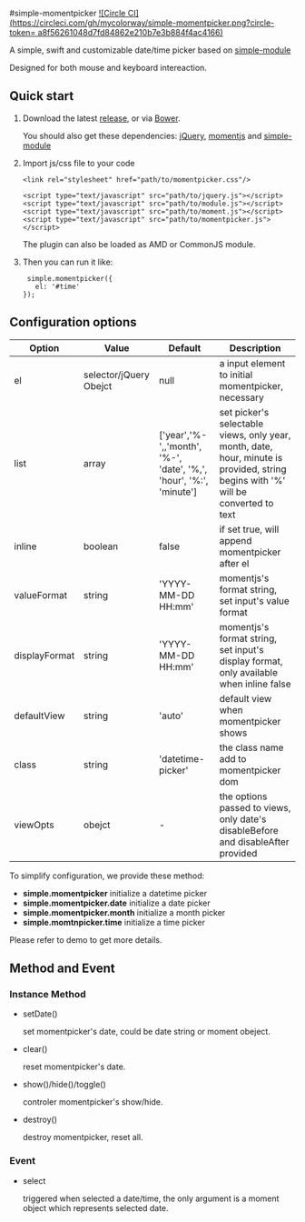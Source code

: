 #simple-momentpicker
[![Circle CI](https://circleci.com/gh/mycolorway/simple-momentpicker.png?circle-token= a8f56261048d7fd84862e210b7e3b884f4ac4166)](https://circleci.com/gh/mycolorway/simple-momentpicker)


A simple, swift and customizable date/time picker based on [simple-module](https://github.com/mycolorway/simple-module)

Designed for both mouse and keyboard intereaction.

## Quick start

1. Download the latest [release](https://github.com/mycolorway/simple-momentpicker/releases), or via [Bower](http://bower.io/).

	You should also get these dependencies: [jQuery](https://jquery.com/), [momentjs](http://momentjs.com/) and [simple-module](https://github.com/mycolorway/simple-module)

2. Import js/css file to your code

	```
	<link rel="stylesheet" href="path/to/momentpicker.css"/>

	<script type="text/javascript" src="path/to/jquery.js"></script>
	<script type="text/javascript" src="path/to/module.js"></script>
	<script type="text/javascript" src="path/to/moment.js"></script>
	<script type="text/javascript" src="path/to/momentpicker.js"></script>

	```
	
	The plugin can also be loaded as AMD or CommonJS module.

3. Then you can run it like:

	```
	 simple.momentpicker({
       el: '#time'
    });
	
	```
	
## Configuration options

| Option        | Value                  | Default                                                            | Description                                                                                                                       |
|---------------|------------------------|--------------------------------------------------------------------|-----------------------------------------------------------------------------------------------------------------------------------|
| el            | selector/jQuery Obejct | null                                                               | a input element to initial momentpicker, necessary                                                                                |
| list          | array                  | ['year','%-',,'month', '%-', 'date', '%,', 'hour', '%:', 'minute'] | set picker's selectable views, only year, month, date, hour, minute is provided, string begins with '%' will be converted to text |
| inline        | boolean                | false                                                              | if set true, will append momentpicker after el                                                                                    |
| valueFormat   | string                 | 'YYYY-MM-DD HH:mm'                                                 | momentjs's format string, set input's value format                                                                                |
| displayFormat | string                 | 'YYYY-MM-DD HH:mm'                                                 | momentjs's format string, set input's display format, only available when inline false                                            |
| defaultView   | string                 | 'auto'                                                             | default view when momentpicker shows                                                                                              |
| class         | string                 | 'datetime-picker'                                                  | the class name add to momentpicker dom                                                                                            |
| viewOpts      | obejct                 | -                                                                  | the options passed to views, only date's disableBefore and disableAfter provided                                                  |                                                            |

To simplify configuration, we provide these method:

- **simple.momentpicker** initialize a datetime picker
- **simple.momentpicker.date** initialize a date picker
- **simple.momentpicker.month** initialize a month picker
- **simple.momtnpicker.time** initialize a time picker

Please refer to demo to get more details.
 
## Method and Event

### Instance Method

- setDate()
	
	set momentpicker's date, could be date string or moment obeject.
	
- clear()

	reset momentpicker's date.
	
- show()/hide()/toggle()

	controler momentpicker's show/hide.
	
- destroy()

	destroy momentpicker, reset all.
	
	
### Event

- select

	triggered when selected a date/time, the only argument is a moment object which represents selected date.
	
